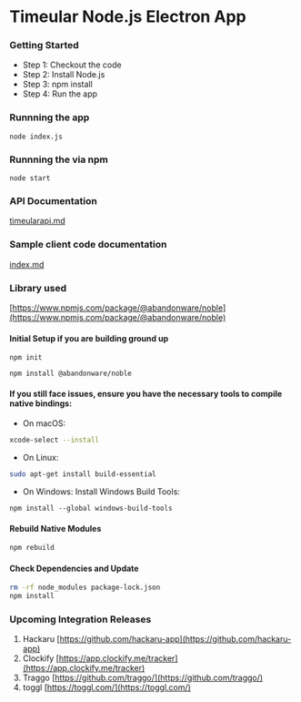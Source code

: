 # Timeular Node.js Electron App

### Getting Started 

- Step 1: Checkout the code 
- Step 2: Install Node.js 
- Step 3: npm install
- Step 4: Run the app 

### Runnning the app 

`node index.js`


### Runnning the via npm  

`node start`

### API Documentation
[timeularapi.md](./timeularapi.md)

### Sample client code documentation

[index.md](./index.md)

### Library used
[https://www.npmjs.com/package/@abandonware/noble](https://www.npmjs.com/package/@abandonware/noble)

#### Initial Setup if you are building ground up 

`npm init`

`npm install @abandonware/noble`


#### If you still face issues, ensure you have the necessary tools to compile native bindings:

- On macOS:

```bash
xcode-select --install
```

- On Linux:

```bash
sudo apt-get install build-essential
```

- On Windows: Install Windows Build Tools:
```shell
npm install --global windows-build-tools
```

#### Rebuild Native Modules

```bash
npm rebuild
```

#### Check Dependencies and Update
```bash
rm -rf node_modules package-lock.json
npm install
```

### Upcoming Integration Releases 
1. Hackaru [https://github.com/hackaru-app](https://github.com/hackaru-app)
2. Clockify [https://app.clockify.me/tracker](https://app.clockify.me/tracker)
3. Traggo [https://github.com/traggo/](https://github.com/traggo/)
4. toggl [https://toggl.com/](https://toggl.com/)